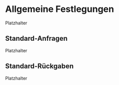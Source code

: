 # Allgemeine Festlegungen

Platzhalter

## Standard-Anfragen

Platzhalter

## Standard-Rückgaben

Platzhalter
